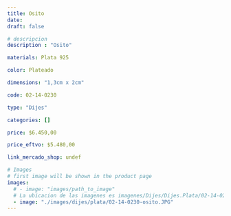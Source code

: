 ```yaml
---
title: Osito
date: 
draft: false

# descripcion
description : "Osito"

materials: Plata 925

color: Plateado

dimensions: "1,3cm x 2cm"

code: 02-14-0230

type: "Dijes"

categories: []

price: $6.450,00

price_eftvo: $5.480,00

link_mercado_shop: undef

# Images
# first image will be shown in the product page
images:
  # - image: "images/path_to_image"
  # La ubicacion de las imagenes es imagenes/Dijes/Dijes.Plata/02-14-0230-osito
  - image: "./images/dijes/plata/02-14-0230-osito.JPG"
---
```

